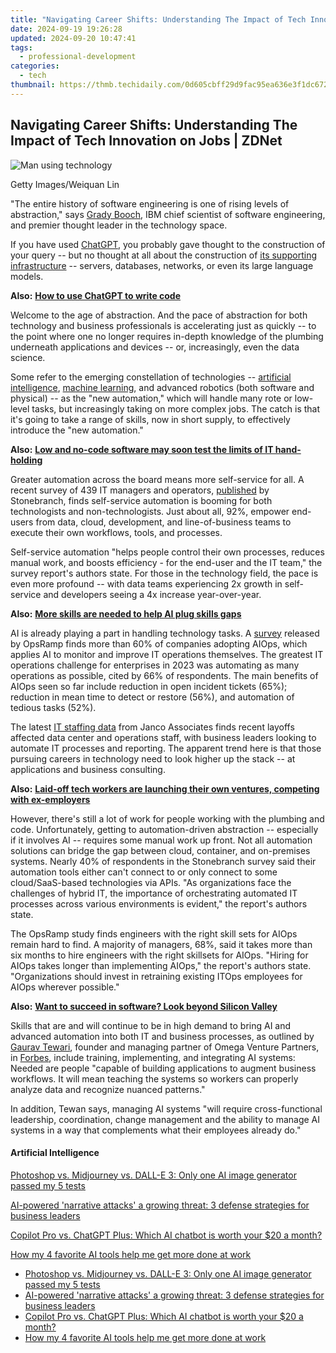 ```yaml
---
title: "Navigating Career Shifts: Understanding The Impact of Tech Innovation on Jobs | ZDNet"
date: 2024-09-19 19:26:28
updated: 2024-09-20 10:47:41
tags:
  - professional-development
categories:
  - tech
thumbnail: https://thmb.techidaily.com/0d605cbff29d9fac95ea636e3f1dc6722b73dcac2e7b43e02dacf71b94afcc8e.jpg
---
```


## Navigating Career Shifts: Understanding The Impact of Tech Innovation on Jobs | ZDNet

![Man using technology](https://www.zdnet.com/a/img/resize/d42eed7f9978b148850798ec5755438dcd145eb2/2023/03/20/a18df57f-abf8-46c2-8b20-e37dd722a1ba/gettyimages-1337227407.jpg?auto=webp&width=1280)

Getty Images/Weiquan Lin

"The entire history of software engineering is one of rising levels of abstraction," says [Grady Booch](https://research.ibm.com/people/grady-booch), IBM chief scientist of software engineering, and premier thought leader in the technology space. 

If you have used [ChatGPT](https://www.zdnet.com/article/what-is-chatgpt-and-why-does-it-matter-heres-everything-you-need-to-know/), you probably gave thought to the construction of your query -- but no thought at all about the construction of [its supporting infrastructure](https://www.zdnet.com/article/how-does-chatgpt-work/) \-- servers, databases, networks, or even its large language models.

**Also:** [**How to use ChatGPT to write code**](https://www.zdnet.com/article/how-to-use-chatgpt-to-write-code/)

Welcome to the age of abstraction. And the pace of abstraction for both technology and business professionals is accelerating just as quickly -- to the point where one no longer requires in-depth knowledge of the plumbing underneath applications and devices -- or, increasingly, even the data science. 

Some refer to the emerging constellation of technologies -- [artificial intelligence](https://www.zdnet.com/article/what-is-ai-heres-everything-you-need-to-know-about-artificial-intelligence/), [machine learning](https://www.zdnet.com/article/what-is-machine-learning-everything-you-need-to-know/), and advanced robotics (both software and physical) -- as the "new automation," which will handle many rote or low-level tasks, but increasingly taking on more complex jobs. The catch is that it's going to take a range of skills, now in short supply, to effectively introduce the "new automation." 

**Also:** [**Low and no-code software may soon test the limits of IT hand-holding**](https://www.zdnet.com/article/start-small-with-low-and-no-code/)

Greater automation across the board means more self-service for all. A recent survey of 439 IT managers and operators, [published](https://www.stonebranch.com/resources/stonebranch-2023-global-state-of-it-automation-report) by Stonebranch, finds self-service automation is booming for both technologists and non-technologists. Just about all, 92%, empower end-users from data, cloud, development, and line-of-business teams to execute their own workflows, tools, and processes. 

Self-service automation "helps people control their own processes, reduces manual work, and boosts efficiency - for the end-user and the IT team," the survey report's authors state. For those in the technology field, the pace is even more profound -- with data teams experiencing 2x growth in self-service and developers seeing a 4x increase year-over-year.

**Also:** [**More skills are needed to help AI plug skills gaps**](https://www.zdnet.com/article/more-skills-needed-to-help-ai-plug-skills-gaps/)

AI is already playing a part in handling technology tasks. A [survey](https://info.opsramp.com/the-state-of-aiops-2023) released by OpsRamp finds more than 60% of companies adopting AIOps, which applies AI to monitor and improve IT operations themselves. The greatest IT operations challenge for enterprises in 2023 was automating as many operations as possible, cited by 66% of respondents. The main benefits of AIOps seen so far include reduction in open incident tickets (65%); reduction in mean time to detect or restore (56%), and automation of tedious tasks (52%).

The latest [IT staffing data](https://e-janco.com/press/2023/2023-03-10-hiring-it-pros.html) from Janco Associates finds recent layoffs affected data center and operations staff, with business leaders looking to automate IT processes and reporting. The apparent trend here is that those pursuing careers in technology need to look higher up the stack -- at applications and business consulting. 

**Also:** [**Laid-off tech workers are launching their own ventures, competing with ex-employers**](https://www.zdnet.com/article/laid-off-tech-workers-are-launching-their-own-ventures-and-competing-with-their-ex-employers/)

However, there's still a lot of work for people working with the plumbing and code. Unfortunately, getting to automation-driven abstraction -- especially if it involves AI -- requires some manual work up front. Not all automation solutions can bridge the gap between cloud, container, and on-premises systems. Nearly 40% of respondents in the Stonebranch survey said their automation tools either can't connect to or only connect to some cloud/SaaS-based technologies via APIs. "As organizations face the challenges of hybrid IT, the importance of orchestrating automated IT processes across various environments is evident," the report's authors state. 

The OpsRamp study finds engineers with the right skill sets for AIOps remain hard to find. A majority of managers, 68%, said it takes more than six months to hire engineers with the right skillsets for AIOps. "Hiring for AIOps takes longer than implementing AIOps," the report's authors state. "Organizations should invest in retraining existing ITOps employees for AIOps wherever possible." 

**Also:** [**Want to succeed in software? Look beyond Silicon Valley**](https://www.zdnet.com/home-and-office/work-life/want-to-succeed-in-software-look-beyond-silicon-valley/)

Skills that are and will continue to be in high demand to bring AI and advanced automation into both IT and business processes, as outlined by [Gaurav Tewari](https://www.omegavp.com/gaurav-tewari/), founder and managing partner of Omega Venture Partners, in [Forbes](https://www.forbes.com/sites/forbesbusinesscouncil/2022/09/06/3-in-demand-ai-skills-that-will-offer-new-career-opportunities/?sh=67ad8ee226dd), include training, implementing, and integrating AI systems: Needed are people "capable of building applications to augment business workflows. It will mean teaching the systems so workers can properly analyze data and recognize nuanced patterns." 

In addition, Tewan says, managing AI systems "will require cross-functional leadership, coordination, change management and the ability to manage AI systems in a way that complements what their employees already do."

#### Artificial Intelligence

[Photoshop vs. Midjourney vs. DALL-E 3: Only one AI image generator passed my 5 tests](https://www.zdnet.com/article/is-photoshops-new-text-to-image-as-good-as-midjourney-and-dall-e-we-test-it-and-see/ "Photoshop vs. Midjourney vs. DALL-E 3: Only one AI image generator passed my 5 tests")

[AI-powered 'narrative attacks' a growing threat: 3 defense strategies for business leaders](https://www.zdnet.com/article/ai-powered-narrative-attacks-a-growing-threat-3-defense-strategies-for-business-leaders/ "AI-powered 'narrative attacks' a growing threat: 3 defense strategies for business leaders")

[Copilot Pro vs. ChatGPT Plus: Which AI chatbot is worth your $20 a month?](https://www.zdnet.com/article/copilot-pro-vs-chatgpt-plus-which-is-ai-chatbot-is-worth-your-20-a-month/ "Copilot Pro vs. ChatGPT Plus: Which AI chatbot is worth your $20 a month?")

[How my 4 favorite AI tools help me get more done at work](https://www.zdnet.com/article/how-my-4-favorite-ai-tools-help-me-get-more-done-at-work/ "How my 4 favorite AI tools help me get more done at work")

* [Photoshop vs. Midjourney vs. DALL-E 3: Only one AI image generator passed my 5 tests](https://www.zdnet.com/article/is-photoshops-new-text-to-image-as-good-as-midjourney-and-dall-e-we-test-it-and-see/ "Photoshop vs. Midjourney vs. DALL-E 3: Only one AI image generator passed my 5 tests")
* [AI-powered 'narrative attacks' a growing threat: 3 defense strategies for business leaders](https://www.zdnet.com/article/ai-powered-narrative-attacks-a-growing-threat-3-defense-strategies-for-business-leaders/ "AI-powered 'narrative attacks' a growing threat: 3 defense strategies for business leaders")
* [Copilot Pro vs. ChatGPT Plus: Which AI chatbot is worth your $20 a month?](https://www.zdnet.com/article/copilot-pro-vs-chatgpt-plus-which-is-ai-chatbot-is-worth-your-20-a-month/ "Copilot Pro vs. ChatGPT Plus: Which AI chatbot is worth your $20 a month?")
* [How my 4 favorite AI tools help me get more done at work](https://www.zdnet.com/article/how-my-4-favorite-ai-tools-help-me-get-more-done-at-work/ "How my 4 favorite AI tools help me get more done at work")

<ins class="adsbygoogle"
     style="display:block"
     data-ad-format="autorelaxed"
     data-ad-client="ca-pub-7571918770474297"
     data-ad-slot="1223367746"></ins>



<ins class="adsbygoogle"
     style="display:block"
     data-ad-client="ca-pub-7571918770474297"
     data-ad-slot="8358498916"
     data-ad-format="auto"
     data-full-width-responsive="true"></ins>
